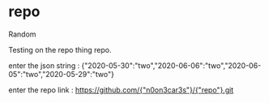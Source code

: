# repo
Random

Testing on the repo thing repo.



enter the json string : {"2020-05-30":"two","2020-06-06":"two","2020-06-05":"two","2020-05-29":"two"}

enter the repo link : https://github.com/{"n0on3car3s"}/{"repo"}.git
